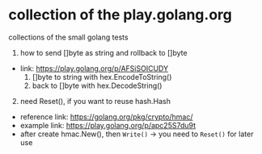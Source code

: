 # collection of the play.golang.org

collections of the small golang tests


1. how to send []byte as string and rollback to []byte
- link: https://play.golang.org/p/AFSiSOICUDY
  1) []byte to string with hex.EncodeToString()
  2) back to []byte with hex.DecodeString()


2. need Reset(), if you want to reuse hash.Hash
- reference link: https://golang.org/pkg/crypto/hmac/ 
- example link: https://play.golang.org/p/apc25S7du9t
- after create hmac.New(), then `Write()` -> you need to `Reset()` for later use